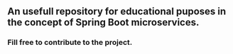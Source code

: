 ## An usefull repository for educational puposes in the concept of Spring Boot microservices.
### Fill free to contribute to the project.
